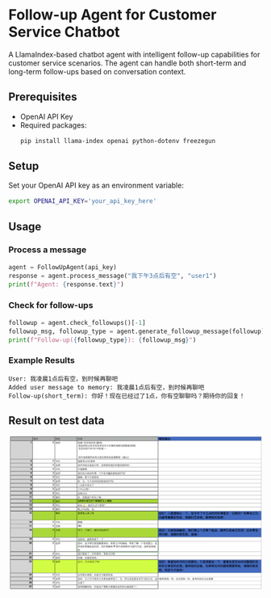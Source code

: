 # Follow-up Agent for Customer Service Chatbot

A LlamaIndex-based chatbot agent with intelligent follow-up capabilities for customer service scenarios. The agent can handle both short-term and long-term follow-ups based on conversation context.

## Prerequisites
- OpenAI API Key
- Required packages:
  ```bash
  pip install llama-index openai python-dotenv freezegun
  ```

## Setup
Set your OpenAI API key as an environment variable:
```bash
export OPENAI_API_KEY='your_api_key_here'
```

## Usage
### Process a message
```python
agent = FollowUpAgent(api_key)
response = agent.process_message("我下午3点后有空", "user1")
print(f"Agent: {response.text}")
```
### Check for follow-ups
```python
followup = agent.check_followups()[-1]
followup_msg, followup_type = agent.generate_followup_message(followup)
print(f"Follow-up({followup_type}): {followup_msg}")
```

### Example Results
```
User: 我凌晨1点后有空，到时候再聊吧
Added user message to memory: 我凌晨1点后有空，到时候再聊吧
Follow-up(short_term): 你好！现在已经过了1点，你有空聊聊吗？期待你的回复！
```

## Result on test data
![test result](./data/test_result.png)